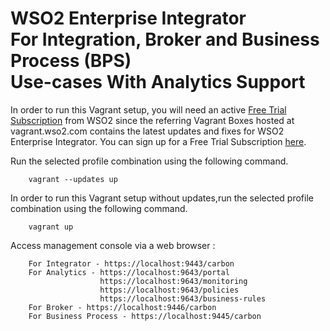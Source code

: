 # WSO2 Enterprise Integrator <br> For Integration, Broker and Business Process (BPS) <br> Use-cases With Analytics Support

In order to run this Vagrant setup, you will need an active [Free Trial Subscription](https://wso2.com/free-trial-subscription)
from WSO2 since the referring Vagrant Boxes hosted at vagrant.wso2.com contains the latest updates and fixes for WSO2 Enterprise Integrator. You can sign up for a Free Trial Subscription [here](https://wso2.com/free-trial-subscription).

Run the selected profile combination using the following command.
```
    vagrant --updates up
```
In order to run this Vagrant setup without updates,run the selected profile combination using the following command.

```
    vagrant up
```

Access management console via a web browser :

```
    For Integrator - https://localhost:9443/carbon
    For Analytics - https://localhost:9643/portal
                    https://localhost:9643/monitoring
                    https://localhost:9643/policies
                    https://localhost:9643/business-rules
    For Broker - https://localhost:9446/carbon
    For Business Process - https://localhost:9445/carbon
```
